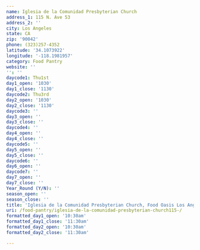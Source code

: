 ```yaml
---
name: Iglesia de la Comunidad Presbyterian Church
address_1: 115 N. Ave 53
address_2: ''
city: Los Angeles
state: CA
zip: '90042'
phone: (323)257-4352
latitude: '34.1073922'
longitude: '-118.1981957'
category: Food Pantry
website: ''
'': ''
daycode1: Thu1st
day1_open: '1030'
day1_close: '1130'
daycode2: Thu3rd
day2_open: '1030'
day2_close: '1130'
daycode3: ''
day3_open: ''
day3_close: ''
daycode4: ''
day4_open: ''
day4_close: ''
daycode5: ''
day5_open: ''
day5_close: ''
daycode6: ''
day6_open: ''
daycode7: ''
day7_open: ''
day7_close: ''
Year_Round (Y/N): ''
season_open: ''
season_close: ''
title: 'Iglesia de la Comunidad Presbyterian Church, Food Oasis Los Angeles'
uri: /food-pantry/iglesia-de-la-comunidad-presbyterian-church115-/
formatted_day1_open: '10:30am'
formatted_day1_close: '11:30am'
formatted_day2_open: '10:30am'
formatted_day2_close: '11:30am'

---
```

